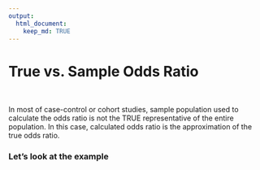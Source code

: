 ```yaml
---
output: 
  html_document:
    keep_md: TRUE
---
```


# True vs. Sample Odds Ratio

&nbsp;

In most of case-control or cohort studies, sample population used to calculate the odds ratio is not the TRUE representative of the entire population. In this case, calculated odds ratio is the approximation of the true odds ratio.

### Let’s look at the example
